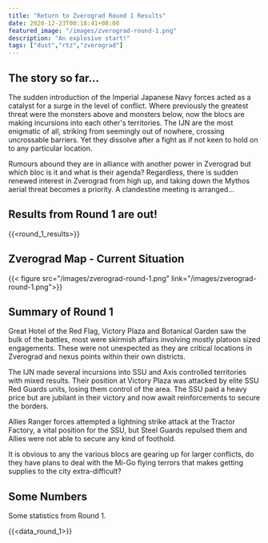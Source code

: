 ```yaml
---
title: "Return to Zverograd Round 1 Results"
date: 2020-12-23T00:18:41+08:00
featured_image: "/images/zverograd-round-1.png"
description: "An explosive start!"
tags: ["dust","rtz","zverograd"]
---
```

## The story so far...
The sudden introduction of the Imperial Japanese Navy forces acted as a catalyst for a surge in the level of conflict. Where previously the greatest threat were the monsters above and monsters below, now the blocs are making incursions into each other's territories. The IJN are the most enigmatic of all, striking from seemingly out of nowhere, crossing uncrossable barriers. Yet they dissolve after a fight as if not keen to hold on to any particular location.

Rumours abound they are in alliance with another power in Zverograd but which bloc is it and what is their agenda? Regardless, there is sudden renewed interest in Zverograd from high up, and taking down the Mythos aerial threat becomes a priority. A clandestine meeting is arranged...

## Results from Round 1 are out!
{{<round_1_results>}}

## Zverograd Map  - Current Situation
{{< figure src="/images/zverograd-round-1.png" link="/images/zverograd-round-1.png">}}

## Summary of Round 1
Great Hotel of the Red Flag, Victory Plaza and Botanical Garden saw the bulk of the battles, most were skirmish affairs involving mostly platoon sized engagements. These were not unexpected as they are critical locations in Zverograd and nexus points within their own districts.

The IJN made several incursions into SSU and Axis controlled territories with mixed results. Their position at Victory Plaza was attacked by elite SSU Red Guards units, losing them control of the area. The SSU paid a heavy price but are jubilant in their victory and now await reinforcements to secure the borders.

Allies Ranger forces attempted a lightning strike attack at the Tractor Factory, a vital position for the SSU, but Steel Guards repulsed them and Allies were not able to secure any kind of foothold.

It is obvious to any the various blocs are gearing up for larger conflicts, do they have plans to deal with the Mi-Go flying terrors that makes getting supplies to the city extra-difficult?

## Some Numbers
Some statistics from Round 1.

{{<data_round_1>}}
